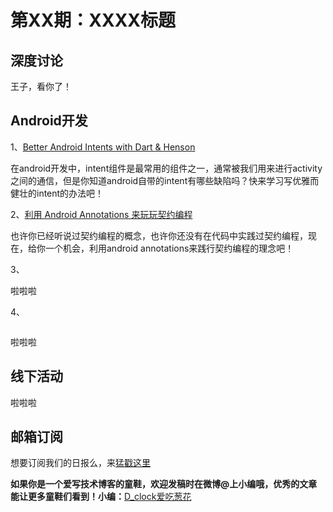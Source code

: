# 第XX期：XXXX标题

## 深度讨论

[]()

王子，看你了！

## Android开发

1、[Better Android Intents with Dart & Henson](https://medium.com/groupon-eng/better-android-intents-with-dart-henson-1ca91793944b#.5llfonskk)

在android开发中，intent组件是最常用的组件之一，通常被我们用来进行activity之间的通信，但是你知道android自带的intent有哪些缺陷吗？快来学习写优雅而健壮的intent的办法吧！

2、[利用 Android Annotations 来玩玩契约编程](http://blog.csdn.net/feelang/article/details/49000203)

也许你已经听说过契约编程的概念，也许你还没有在代码中实践过契约编程，现在，给你一个机会，利用android annotations来践行契约编程的理念吧！

3、[]()

啦啦啦

4、[]()

![]()

啦啦啦

## 线下活动

[]()

啦啦啦


## 邮箱订阅

想要订阅我们的日报么，来[猛戳这里](http://list.qq.com/cgi-bin/qf_invite?id=d469993d2c888e971c0fbb2309c4d84256968386b126b967)

**如果你是一个爱写技术博客的童鞋，欢迎发稿时在微博@上小编哦，优秀的文章能让更多童鞋们看到！小编：**[D_clock爱吃葱花](http://weibo.com/2480694892/profile?rightmod=1&wvr=6&mod=personinfo&is_all=1)
